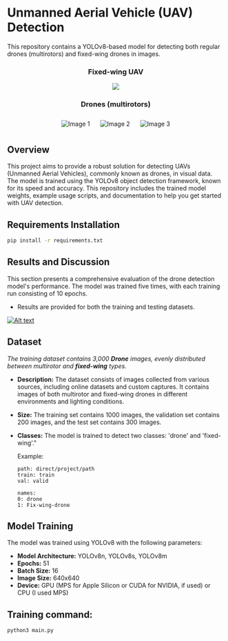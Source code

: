 # Unmanned Aerial Vehicle (UAV) Detection

This repository contains a YOLOv8-based model for detecting both regular drones (multirotors) and fixed-wing drones in images.
<div  align="center">
<h3 align='center'>Fixed-wing UAV</h3>
<img  align="center" style="" src="https://media0.giphy.com/media/v1.Y2lkPTc5MGI3NjExNmUzeHo3NnE3ZjM3M29tOXYwMXdiMHhpdDlhNzJmYm50MHZiaHIyNyZlcD12MV9pbnRlcm5hbF9naWZfYnlfaWQmY3Q9Zw/eWtwSaEZHRZfBU6mDR/giphy.gif">
</div>

<div align="center"><h3 align='center'>Drones (multirotors)</h3> <img src="https://media3.giphy.com/media/v1.Y2lkPTc5MGI3NjExMmVmdHNoam1oaGY3Yjl6anY4amU5YzZpdDFiMWdtY3JvcWkzemdrayZlcD12MV9pbnRlcm5hbF9naWZfYnlfaWQmY3Q9Zw/YFt1vuUWIUEK20032A/giphy.gif" alt="Image 1" style="display:inline-block; margin: 10px; max-width: 30%; height: auto;">
  <img src="https://media2.giphy.com/media/v1.Y2lkPTc5MGI3NjExMmttc25lZzI1NTZjemlsbXkybWNhZzdidGZnaDBxazd1bGN0M3B0diZlcD12MV9pbnRlcm5hbF9naWZfYnlfaWQmY3Q9Zw/F0s1DhmP8kjRyceiZn/giphy.gif" alt="Image 2" style="display:inline-block; margin: 10px; max-width: 30%; height: auto;">
  <img src="https://media3.giphy.com/media/v1.Y2lkPTc5MGI3NjExNXhzaWxvZjJpcXZibG1mYW82b3RvaGczeXpnOWwxcnFzMzJjcHl2MSZlcD12MV9pbnRlcm5hbF9naWZfYnlfaWQmY3Q9Zw/ZexM3mTNT6wgeme0tw/giphy.gif" alt="Image 3" style="display:inline-block; margin: 10px; max-width: 30%; height: auto;">
</div>


## Overview

This project aims to provide a robust solution for detecting UAVs (Unmanned Aerial Vehicles), commonly known as drones, in visual data. The model is trained using the YOLOv8 object detection framework, known for its speed and accuracy. This repository includes the trained model weights, example usage scripts, and documentation to help you get started with UAV detection.

## Requirements Installation

```bash
pip install -r requirements.txt
```
## Results and Discussion
This section presents a comprehensive evaluation of the drone detection model's performance. The model was trained five times, with each training run consisting of 10 epochs.
- Results are provided for both the training and testing datasets.

[![Alt text](https://i.postimg.cc/nhf8sW-8w/results.png)](https://github.com/Alireza0K)

## Dataset

*The training dataset contains 3,000 ***Drone*** images, evenly distributed between multirotor and ***fixed-wing*** types.*

*   **Description:** The dataset consists of images collected from various sources, including online datasets and custom captures. It contains images of both multirotor and fixed-wing drones in different environments and lighting conditions.
*   **Size:** The training set contains 1000 images, the validation set contains 200 images, and the test set contains 300 images.
*   **Classes:** The model is trained to detect two classes: 'drone' and 'fixed-wing'."

    Example:
    ```
    path: direct/project/path
    train: train
    val: valid

    names:
    0: drone
    1: Fix-wing-drone
    ```

## Model Training

The model was trained using YOLOv8 with the following parameters:

*   **Model Architecture:** YOLOv8n, YOLOv8s, YOLOv8m 
*   **Epochs:** 51
*   **Batch Size:** 16
*   **Image Size:** 640x640
*   **Device:** GPU (MPS for Apple Silicon or CUDA for NVIDIA, if used) or CPU (I used MPS)

## Training command:

```bash
python3 main.py
